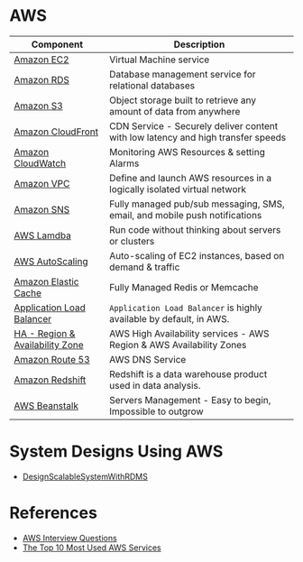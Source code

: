 
# AWS

Component| Description                                                                      |
-----------|----------------------------------------------------------------------------------|
[Amazon EC2](ComputingServices/EC2.md) | Virtual Machine service                                                          |
[Amazon RDS](DatabaseServices/RDS.md) | Database management service for relational databases                             |
[Amazon S3](FileStorageServices/AmazonS3.md) | Object storage built to retrieve any amount of data from anywhere                |
[Amazon CloudFront](NetworkingServices/CloudFront.md) | CDN Service - Securely deliver content with low latency and high transfer speeds |
[Amazon CloudWatch](CloudWatch.md) | Monitoring AWS Resources & setting Alarms                                        |
[Amazon VPC](SecurityServices/VPC.md) | Define and launch AWS resources in a logically isolated virtual network          |
[Amazon SNS](MessageBrokerServices/AmazonSNS.md) | Fully managed pub/sub messaging, SMS, email, and mobile push notifications       |
[AWS Lamdba](ComputingServices/AWSLambda.md) | Run code without thinking about servers or clusters                              |
[AWS AutoScaling](ComputingServices/AutoScaling.md) | Auto-scaling of EC2 instances, based on demand & traffic                         |
[Amazon Elastic Cache](https://aws.amazon.com/elasticache/) | Fully Managed Redis or Memcache                                                  |
[Application Load Balancer](https://docs.aws.amazon.com/elasticloadbalancing/latest/application/introduction.html)| `Application Load Balancer` is highly available by default, in AWS.              |
[HA - Region & Availability Zone](HA-Region-AZ.md)| AWS High Availability services - AWS Region & AWS Availability Zones             |
[Amazon Route 53](NetworkingServices/AmazonRoute53.md)| AWS DNS Service                                                                  |
[Amazon Redshift](https://aws.amazon.com/redshift/) | Redshift is a data warehouse product used in data analysis.                      |
[AWS Beanstalk](https://aws.amazon.com/elasticbeanstalk/) | Servers Management - Easy to begin, Impossible to outgrow                        |

# System Designs Using AWS
- [DesignScalableSystemWithRDMS](../DesignScalableSystemWithRDMS)

# References
- [AWS Interview Questions](https://www.simplilearn.com/tutorials/aws-tutorial/aws-interview-questions)
- [The Top 10 Most Used AWS Services](https://insider.ssi-net.com/insights/the-top-10-most-used-aws-services)